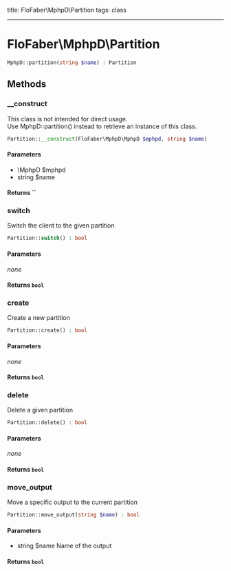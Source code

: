 title: FloFaber\MphpD\Partition
tags: class

---

<h1 class="method-name">FloFaber\MphpD\Partition</h1>
<p></p>

```php
MphpD::partition(string $name) : Partition
```

## Methods

<div class="method">
<h3 class="method-name">__construct</h3>
<p>This class is not intended for direct usage.<br>Use MphpD::partition() instead to retrieve an instance of this class.</p>

```php
Partition::__construct(FloFaber\MphpD\MphpD $mphpd, string $name)
```

#### Parameters

*  \MphpD $mphpd
*  string $name


#### Returns ``



</div><div class="method">
<h3 class="method-name">switch</h3>
<p>Switch the client to the given partition<br></p>

```php
Partition::switch() : bool
```

#### Parameters

*none*


#### Returns `bool`




</div><div class="method">
<h3 class="method-name">create</h3>
<p>Create a new partition<br></p>

```php
Partition::create() : bool
```

#### Parameters

*none*


#### Returns `bool`




</div><div class="method">
<h3 class="method-name">delete</h3>
<p>Delete a given partition<br></p>

```php
Partition::delete() : bool
```

#### Parameters

*none*


#### Returns `bool`




</div><div class="method">
<h3 class="method-name">move_output</h3>
<p>Move a specific output to the current partition<br></p>

```php
Partition::move_output(string $name) : bool
```

#### Parameters

*  string $name Name of the output


#### Returns `bool`




</div>